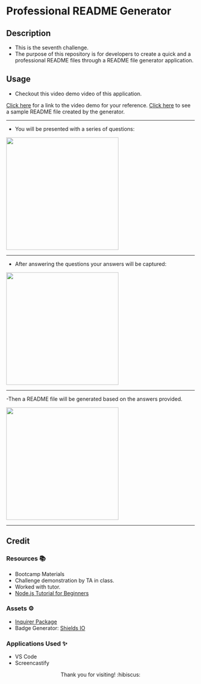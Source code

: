 # Professional README Generator

## Description

- This is the seventh challenge.
- The purpose of this repository is for developers to create a quick and a professional README files through a README file generator application.

## Usage

- Checkout this video demo video of this application.

[Click here](*) for a link to the video demo for your reference.
[Click here](https://github.com/hbarry89/Professional-README-Generator/blob/main/README-File-Generator/README.md) to see a sample README file created by the generator.

---------------------------

- You will be presented with a series of questions:

<img src="*" width="300" height="300">

---------------------------

- After answering the questions your answers will be captured:

<img src="*" width="300" height="300">

---------------------------

-Then a README file will be generated based on the answers provided.

<img src="*" width="300" height="300">

---------------------------

## Credit

### Resources :books:
- Bootcamp Materials
- Challenge demonstration by TA in class.
- Worked with tutor.
- [Node.js Tutorial for Beginners](https://www.youtube.com/watch?v=TlB_eWDSMt4)

### Assets :gear:
- [Inquirer Package](https://www.npmjs.com/package/inquirer/v/8.2.4)
- Badge Generator: [Shields IO](https://shields.io/category/license)

### Applications Used :sparkles:
- VS Code
- Screencastify

<p align="center">Thank you for visiting! :hibiscus:</p>